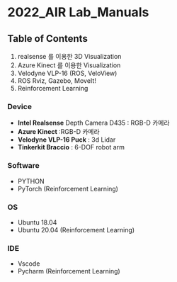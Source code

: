 # 2022_AIR Lab_Manuals

## Table of Contents

1. realsense 를 이용한 3D Visualization
2. Azure Kinect 를 이용한 Visualization
3. Velodyne VLP-16 (ROS, VeloView)
4. ROS Rviz, Gazebo, MoveIt! 
5. Reinforcement Learning
### Device

+ **Intel Realsense** Depth Camera D435 : RGB-D 카메라
+ **Azure Kinect** :RGB-D 카메라
+ **Velodyne VLP-16 Puck** : 3d Lidar
+ **Tinkerkit Braccio** : 6-DOF robot arm

### Software

+ PYTHON
+ PyTorch (Reinforcement Learning)

### OS

+ Ubuntu 18.04
+ Ubuntu 20.04 (Reinforcement Learning)
### IDE

+ Vscode 
+ Pycharm (Reinforcement Learning)
